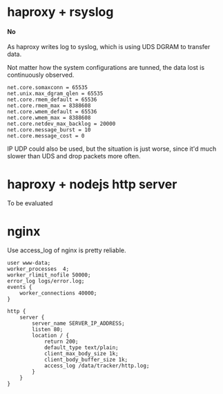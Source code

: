 # haproxy + rsyslog

#### No

As haproxy writes log to syslog, which is using UDS DGRAM to transfer data.

Not matter how the system configurations are tunned, the data lost is continuously observed.

```
net.core.somaxconn = 65535
net.unix.max_dgram_qlen = 65535
net.core.rmem_default = 65536
net.core.rmem_max = 8388608
net.core.wmem_default = 65536
net.core.wmem_max = 8388608
net.core.netdev_max_backlog = 20000
net.core.message_burst = 10
net.core.message_cost = 0
```

IP UDP could also be used, but the situation is just worse, since it'd much slower than UDS and drop packets more often.


# haproxy + nodejs http server

To be evaluated


# nginx

Use access_log of nginx is pretty reliable.

```
user www-data;
worker_processes  4;
worker_rlimit_nofile 50000;
error_log logs/error.log;
events {
    worker_connections 40000;
}

http {
    server {
        server_name SERVER_IP_ADDRESS;
        listen 80;
        location / {
            return 200;
            default_type text/plain;
            client_max_body_size 1k;
            client_body_buffer_size 1k;
            access_log /data/tracker/http.log;
        }
    }
}
```
